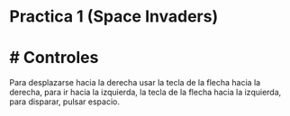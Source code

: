 # Practica 1 (Space Invaders)

# # Controles
Para desplazarse hacia la derecha usar la tecla de la flecha hacia la derecha, para ir hacia la izquierda, la tecla de la flecha hacia la izquierda, para disparar, pulsar espacio.

